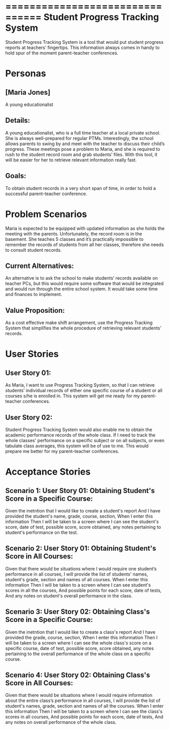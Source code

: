 ================================
Student Progress Tracking System
================================

Student Progress Tracking System is a tool that would put student progress reports at teachers’ fingertips. This information always comes in handy to hold spur of the moment parent-teacher conferences.

Personas
========

[Maria Jones]
-------------
A young educationalist

Details:
--------
A young educationalist, who is a full time teacher at a local private school. She is always well-prepared for regular PTMs. Interestingly, the school allows parents to swing by and meet with the teacher to discuss their child’s progress. These meetings pose a problem to Maria, and she is required to rush to the student record room and grab students’ files. With this tool, it will be easier for her to retrieve relevant information really fast.

Goals:
-----
To obtain student records in a very short span of time, in order to hold a successful parent-teacher conference.

Problem Scenarios
=================

Maria is expected to be equipped with updated information as she holds the meeting with the parents. Unfortunately, the record room is in the basement. She teaches 5 classes and it’s practically impossible to remember the records of students from all her classes, therefore she needs to consult student records.

Current Alternatives:
---------------------
An alternative is to ask the school to make students’ records available on teacher PCs, but this would require some software that would be integrated and would run through the entire school system. It would take some time and finances to implement.

Value Proposition:
------------------
As a cost effective make shift arrangement, use the Progress Tracking System that simplifies the whole procedure of retrieving relevant students’ records. 

User Stories
============

User Story 01:
--------------
As Maria, I want to use Progress Tracking System, so that I can retrieve students’ individual records of either one specific course of a student or all courses s/he is enrolled in. This system will get me ready for my parent-teacher conferences.

User Story 02:
--------------
Student Progress Tracking System would also enable me to obtain the academic performance records of the whole class. If I need to track the whole classes' performance on a specific subject or on all subjects, or even tabulate class averages, this system will be of use to me. This would prepare me better for my parent-teacher conferences.


Acceptance Stories
==================

Scenario 1: User Story 01: Obtaining Student's Score in a Specific Course:
--------------------------------------------------------------------------
Given the inetntion that I would like to create a student's report 
And I have provided the student's name, grade, course, section, 
When I enter this information 
Then I will be taken to a screen where I can see the student's score, date of test, possible score, score obtained, any notes   pertaining to student's performance on the test. 

Scenario 2: User Story 01: Obtaining Student's Score in All Courses:
--------------------------------------------------------------------
Given that there would be situations where I would require one student’s performance in all courses, I will provide the list   of students' names, student's grade, section and names of all courses. 
When I enter this information 
Then I will be taken to a screen where I can see student's scores in all the courses, 
And possible points for each score, date of tests, 
And any notes on student's overall performance in the class. 

Scenario 3: User Story 02: Obtaining Class's Score in a Specific Course:
------------------------------------------------------------------------
Given the inetntion that I would like to create a class's report 
And I have provided the grade, course, section, 
When I enter this information 
Then I will be taken to a screen where I can see the whole class's score on a specific course, date of test, possible score,   score obtained, any notes pertaining to the overall performance of the whole class on a specific course.

Scenario 4: User Story 02: Obtaining Class's Score in All Courses:
------------------------------------------------------------------
Given that there would be situations where I would require information about the entire class’s performance in all courses, I   will provide the list of student's names, grade, section and names of all the courses. 
When I enter this information 
Then I will be taken to a screen where I can see the class's scores in all courses, 
And possible points for each score, date of tests, 
And any notes on overall performance of the whole class. 
